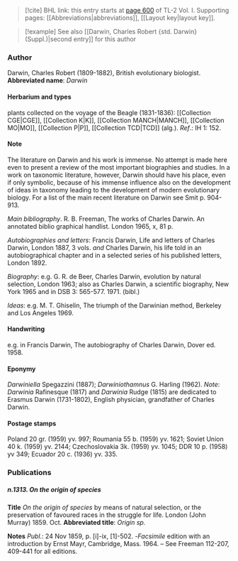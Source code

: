 > [!cite] BHL link: this entry starts at [page 600](https://www.biodiversitylibrary.org/page/33120731) of TL-2 Vol. I.
> Supporting pages: [[Abbreviations|abbreviations]], [[Layout key|layout key]].

> [!example] See also [[Darwin, Charles Robert {std. Darwin} (Suppl.)|second entry]] for this author

### Author

Darwin, Charles Robert (1809-1882), British evolutionary biologist. 
**Abbreviated name**: *Darwin*

#### Herbarium and types

plants collected on the voyage of the Beagle (1831-1836): [[Collection CGE|CGE]], [[Collection K|K]], [[Collection MANCH|MANCH]], [[Collection MO|MO]], [[Collection P|P]], [[Collection TCD|TCD]] (alg.).
*Ref*.: IH 1: 152.

#### Note

The literature on Darwin and his work is immense. No attempt is made here even to present a review of the most important biographies and studies. In a work on taxonomic literature, however, Darwin should have his place, even if only symbolic, because of his immense influence also on the development of ideas in taxonomy leading to the development of modern evolutionary biology. For a list of the main recent literature on Darwin see Smit p. 904-913.

*Main bibliography*. R. B. Freeman, The works of Charles Darwin. An annotated biblio graphical handlist. London 1965, x, 81 p.

*Autobiographies and letters*: Francis Darwin, Life and letters of Charles Darwin, London 1887, 3 vols. *and* Charles Darwin, his life told in an autobiographical chapter and in a selected series of his published letters, London 1892.

*Biography*: e.g. G. R. de Beer, Charles Darwin, evolution by natural selection, London 1963; also as Charles Darwin, a scientific biography, New York 1965 and in DSB 3: 565-577. 1971. (bibl.)

*Ideas*: e.g. M. T. Ghiselin, The triumph of the Darwinian method, Berkeley and Los Angeles 1969.

#### Handwriting

e.g. in Francis Darwin, The autobiography of Charles Darwin, Dover ed. 1958.

#### Eponymy

*Darwiniella* Spegazzini (1887); *Darwiniothamnus* G. Harling (1962). *Note*: *Darwinia* Rafinesque (1817) and *Darwinia* Rudge (1815) are dedicated to Erasmus Darwin (1731-1802), English physician, grandfather of Charles Darwin.

#### Postage stamps

Poland 20 gr. (1959) yv. 997; Roumania 55 b. (1959) yv. 1621; Soviet Union 40 k. (1959) yv. 2144; Czechoslovakia 3k. (1959) yv. 1045; DDR 10 p. (1958) yv 349; Ecuador 20 c. (1936) yv. 335.

### Publications

##### n.1313. On the origin of species

**Title**
*On the origin of species* by means of natural selection, or the preservation of favoured races in the struggle for life. London (John Murray) 1859. Oct.
**Abbreviated title**: *Origin sp.*

**Notes**
*Publ*.: 24 Nov 1859, p. \[i\]-ix, \[1\]-502. -*Facsimile* edition with an introduction by Ernst Mayr, Cambridge, Mass. 1964. – See Freeman 112-207, 409-441 for all editions.

